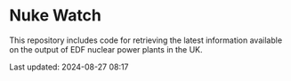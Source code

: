# Nuke Watch

This repository includes code for retrieving the latest information available on the output of EDF nuclear power plants in the UK.

Last updated: 2024-08-27 08:17